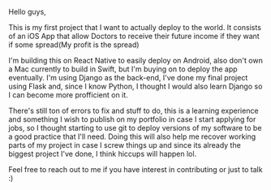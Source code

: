 Hello guys,

This is my first project that I want to actually deploy to the world. It consists of an iOS App that allow Doctors to receive their future income if they want if some spread(My profit is the spread)

I'm building this on React Native to easily deploy on Android, also don't own a Mac currently to build in Swift, but I'm buying on to deploy the app eventually. I'm using Django as the back-end, I've done my final project using Flask and, since I know Python, I thought I would also learn Django so I can become more profficient on it.

There's still ton of errors to fix and stuff to do, this is a learning experience and something I wish to publish on my portfolio in case I start applying for jobs, so I thought starting to use git to deploy versions of my software to be a good practice that I'll need. Doing this will also help me recover working parts of my project in case I screw things up and since its already the biggest project I've done, I think hiccups will happen lol.

Feel free to reach out to me if you have interest in contributing or just to talk :)